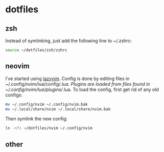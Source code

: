 # dotfiles

## zsh

Instead of symlinking, just add the following line to ~/.zshrc:

```bash
source ~/dotfiles/zsh/zshrc
```

## neovim

I've started using [lazyvim](https://github.com/LazyVim/LazyVim).
Config is done by editing files in ~/.config/nvim/lua/config/*.lua.
Plugins are loaded from files found in ~/.config/nvim/lua/plugins/*.lua.
To load the config, first get rid of any old configs:

```bash
mv ~/.config/nvim ~/.config/nvim.bak
mv ~/.local/share/nvim ~/.local/share/nvim.bak
```

Then symlink the new config:

```bash
ln -nfs ~/dotfiles/nvim ~/.config/nvim
```

## other
